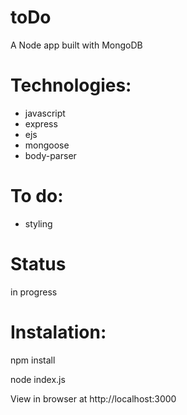 # toDo
 A Node app built with MongoDB


# Technologies: 
- javascript
- express
- ejs
- mongoose
- body-parser


# To do:

- styling


# Status
in progress

# Instalation:

npm install

node index.js

View in browser at http://localhost:3000
